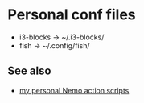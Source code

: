 # Personal conf files

  * i3-blocks -> ~/.i3-blocks/
  * fish -> ~/.config/fish/

## See also

  * [my personal Nemo action scripts](https://github.com/brunetton/nemo-actions)
